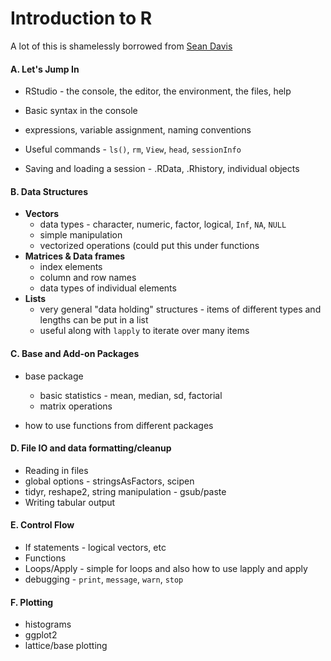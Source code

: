 # Introduction to R

A lot of this is shamelessly borrowed from [Sean Davis](https://seandavi.github.io/ITR/)

#### A.  Let's Jump In

- RStudio - the console, the editor, the environment, the files, help

- Basic syntax in the console
- expressions, variable assignment, naming conventions
- Useful commands - `ls()`, `rm`, `View`, `head`, `sessionInfo`
- Saving and loading a session - .RData, .Rhistory, individual objects

#### B.  Data Structures

- **Vectors**
  - data types - character, numeric, factor, logical, `Inf`, `NA`, `NULL`
  - simple manipulation
  - vectorized operations (could put this under functions
- **Matrices & Data frames**
  - index elements
  - column and row names
  - data types of individual elements
- **Lists**
  - very general "data holding" structures - items of different types and lengths can be put in a list
  - useful along with `lapply` to iterate over many items

#### C.  Base and Add-on Packages

- base package
  - basic statistics - mean, median, sd, factorial
  - matrix operations

- how to use functions from different packages


#### D.  File IO and data formatting/cleanup
- Reading in files
- global options - stringsAsFactors, scipen
- tidyr, reshape2, string manipulation - gsub/paste
- Writing tabular output

#### E.  Control Flow
- If statements - logical vectors, etc
- Functions
- Loops/Apply - simple for loops and also how to use lapply and apply
- debugging - `print`, `message`, `warn`, `stop`

#### F. Plotting

- histograms
- ggplot2
- lattice/base plotting



  